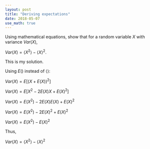 ```yaml
---
layout: post
title: "Deriving expectations"
date: 2018-05-07
use_math: true
---
```


Using mathematical equations, show that for a random variable $X$ with variance $Var(X)$, 

$Var(X) = \left<X^2\right> - \left<X\right>^2$.

This is my solution.

Using $E()$ instead of $\left< \right>$:

$Var(X) = E[(X + E(X))^2]$

$Var(X) = E[X^2 -2E(X)X + E(X)^2]$

$Var(X) = E(X^2) -2E(X)E(X) + E(X)^2$

$Var(X) = E(X^2) -2E(X)^2 + E(X)^2$

$Var(X) = E(X^2) -E(X)^2$

Thus,

$Var(X) = \left<X^2\right> - \left<X\right>^2$
